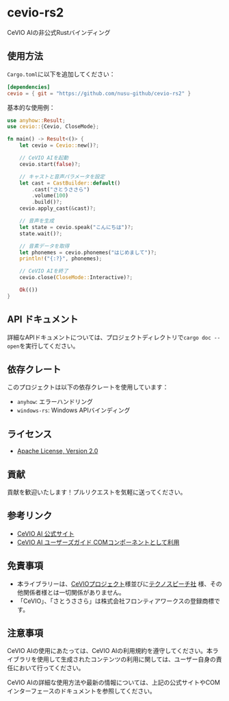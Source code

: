 # cevio-rs2

CeVIO AIの非公式Rustバインディング

## 使用方法

`Cargo.toml`に以下を追加してください：

```toml
[dependencies]
cevio = { git = "https://github.com/nusu-github/cevio-rs2" }
```

基本的な使用例：

```rust
use anyhow::Result;
use cevio::{Cevio, CloseMode};

fn main() -> Result<()> {
    let cevio = Cevio::new()?;

    // CeVIO AIを起動
    cevio.start(false)?;

    // キャストと音声パラメータを設定
    let cast = CastBuilder::default()
        .cast("さとうささら")
        .volume(100)
        .build()?;
    cevio.apply_cast(&cast)?;

    // 音声を生成
    let state = cevio.speak("こんにちは")?;
    state.wait()?;

    // 音素データを取得
    let phonemes = cevio.phonemes("はじめまして")?;
    println!("{:?}", phonemes);

    // CeVIO AIを終了
    cevio.close(CloseMode::Interactive)?;

    Ok(())
}
```

## API ドキュメント

詳細なAPIドキュメントについては、プロジェクトディレクトリで`cargo doc --open`を実行してください。

## 依存クレート

このプロジェクトは以下の依存クレートを使用しています：

- `anyhow`: エラーハンドリング
- `windows-rs`: Windows APIバインディング

## ライセンス

- [Apache License, Version 2.0](LICENSE)

## 貢献

貢献を歓迎いたします！プルリクエストを気軽に送ってください。

## 参考リンク

- [CeVIO AI 公式サイト](https://cevio.jp/)
- [CeVIO AI ユーザーズガイド COMコンポーネントとして利用](https://cevio.jp/guide/cevio_ai/interface/com/)

## 免責事項

- 本ライブラリーは、[CeVIOプロジェクト](https://cevio.jp/)様並びに[テクノスピーチ社](https://www.techno-speech.com/)
  様、その他関係者様とは一切関係がありません。
- 「CeVIO」、「さとうささら」は株式会社フロンティアワークスの登録商標です。

## 注意事項

CeVIO AIの使用にあたっては、CeVIO AIの利用規約を遵守してください。本ライブラリを使用して生成されたコンテンツの利用に関しては、ユーザー自身の責任において行ってください。

CeVIO AIの詳細な使用方法や最新の情報については、上記の公式サイトやCOMインターフェースのドキュメントを参照してください。
